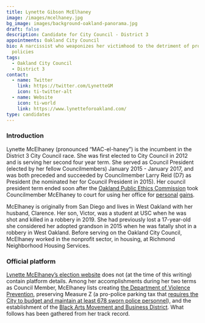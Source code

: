 ```yaml
---
title: Lynette Gibson McElhaney
image: /images/mcelhaney.jpg
bg_image: images/background-oakland-panorama.jpg
draft: false
description: Candidate for City Council - District 3
appointments: Oakland City Council
bio: A narcissist who weaponizes her victimhood to the detriment of progressive
  policies
tags:
  - Oakland City Council
  - District 3
contact:
  - name: Twitter
    link: https://twitter.com/LynetteGM
    icon: ti-twitter-alt
  - name: Website
    icon: ti-world
    link: https://www.lynetteforoakland.com/
type: candidates
---
```

### Introduction

Lynette McElhaney (pronounced “MAC-el-haney”) is the incumbent in the District 3 City Council race. She was first elected to City Council in 2012 and is serving her second four year term. She served as Council President (elected by her fellow Councilmembers) January 2015 - January 2017, and was both preceded and succeeded by Councilmember Larry Reid (D7) as President (he nominated her for Council President in 2015). Her council president term ended soon after the [Oakland Public Ethics Commission](https://oakland.granicus.com/DocumentViewer.php?file=oakland_be9f020021eef1ff6d2b053df81acd05.pdf) took Councilmember McElhaney to court for using her office for [personal](https://sanfrancisco.cbslocal.com/2016/06/22/scathing-grand-jury-report-finds-oakland-city-council-president-mcelhaney-broke-ethics-rules/) [gains](https://www.sfgate.com/bayarea/article/Oakland-ethics-commission-sues-City-Council-10421492.php).

McElhaney is originally from San Diego and lives in West Oakland with her husband, Clarence. Her son, Victor, was a student at USC when he was shot and killed in a robbery in 2019. She had previously lost a 17-year-old she considered her adopted grandson in 2015 when he was fatally shot in a robbery in West Oakland. Before serving on the Oakland City Council, McElhaney worked in the nonprofit sector, in housing, at Richmond Neighborhood Housing Services.

### Official platform

[Lynette McElhaney’s election website](https://www.lynetteforoakland.com/about) does not (at the time of this writing) contain platform details. Among her accomplishments during her two terms as Council Member, McElhaney lists creating [the Department of Violence Prevention](https://www.eastbaytimes.com/2020/01/06/oaklands-violence-prevention-department-to-finally-kick-off-with-new-chief/), preserving Measure Z (a pro-police parking tax that [requires the City to budget and maintain at least 678 sworn police personnel](http://www2.oaklandnet.com/government/o/CityAdministration/d/measure-z/index.htm)), and the establishment of the [Black Arts Movement and Business District](http://www.bambdcdc.com/). What follows has been gathered from her track record.